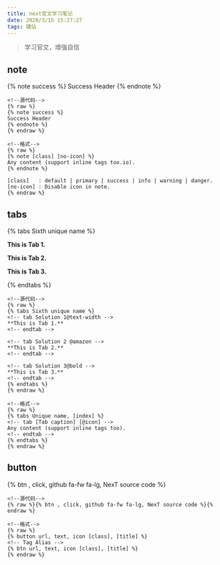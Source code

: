 ```yaml
---
title: next官文学习笔记
date: 2020/3/15 15:27:27
tags: 建站
---
```

<blockquote class="blockquote-center">学习官文，增强自信</blockquote>

<!-- more -->
## note

{% note success %}
Success Header
{% endnote %}

```
<!--源代码-->
{% raw %}
{% note success %}
Success Header
{% endnote %}
{% endraw %}
```

```
<!--格式-->
{% raw %}
{% note [class] [no-icon] %}
Any content (support inline tags too.io).
{% endnote %}

[class]   : default | primary | success | info | warning | danger.
[no-icon] : Disable icon in note.
{% endraw %}
```

## tabs

{% tabs Sixth unique name %}
<!-- tab Solution 1@text-width -->
**This is Tab 1.**
<!-- endtab -->

<!-- tab Solution 2 @amazon -->
**This is Tab 2.**
<!-- endtab -->

<!-- tab Solution 3@bold -->
**This is Tab 3.**
<!-- endtab -->
{% endtabs %}

```
<!--源代码-->
{% raw %}
{% tabs Sixth unique name %}
<!-- tab Solution 1@text-width -->
**This is Tab 1.**
<!-- endtab -->

<!-- tab Solution 2 @amazon -->
**This is Tab 2.**
<!-- endtab -->

<!-- tab Solution 3@bold -->
**This is Tab 3.**
<!-- endtab -->
{% endtabs %}
{% endraw %}
```

```
<!--格式-->
{% raw %}
{% tabs Unique name, [index] %}
<!-- tab [Tab caption] [@icon] -->
Any content (support inline tags too).
<!-- endtab -->
{% endtabs %}
{% endraw %}
```



## button

{% btn , click, github fa-fw fa-lg, NexT source code %}

```
<!--源代码-->
{% raw %}{% btn , click, github fa-fw fa-lg, NexT source code %}{% endraw %}
```

```
<!--格式-->
{% raw %}
{% button url, text, icon [class], [title] %}
<!-- Tag Alias -->
{% btn url, text, icon [class], [title] %}
{% endraw %}
```